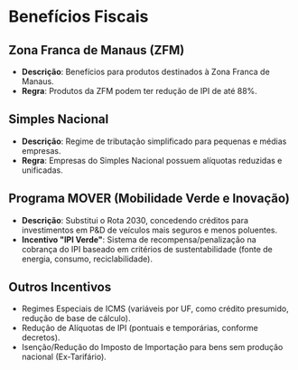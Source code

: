 # Benefícios Fiscais

## Zona Franca de Manaus (ZFM)
- **Descrição**: Benefícios para produtos destinados à Zona Franca de Manaus.
- **Regra**: Produtos da ZFM podem ter redução de IPI de até 88%.

## Simples Nacional
- **Descrição**: Regime de tributação simplificado para pequenas e médias empresas.
- **Regra**: Empresas do Simples Nacional possuem alíquotas reduzidas e unificadas.

## Programa MOVER (Mobilidade Verde e Inovação)
- **Descrição**: Substitui o Rota 2030, concedendo créditos para investimentos em P&D de veículos mais seguros e menos poluentes.
- **Incentivo "IPI Verde"**: Sistema de recompensa/penalização na cobrança do IPI baseado em critérios de sustentabilidade (fonte de energia, consumo, reciclabilidade).

## Outros Incentivos
- Regimes Especiais de ICMS (variáveis por UF, como crédito presumido, redução de base de cálculo).
- Redução de Alíquotas de IPI (pontuais e temporárias, conforme decretos).
- Isenção/Redução do Imposto de Importação para bens sem produção nacional (Ex-Tarifário).
